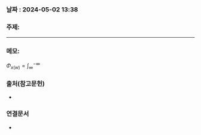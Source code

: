 
### 날짜 : 2024-05-02 13:38

### 주제: 

---
### 메모: 
$\Phi_{x(w)}= \int_{\infty}^{-\infty}$ 
### 출처(참고문헌)
-

### 연결문서
-